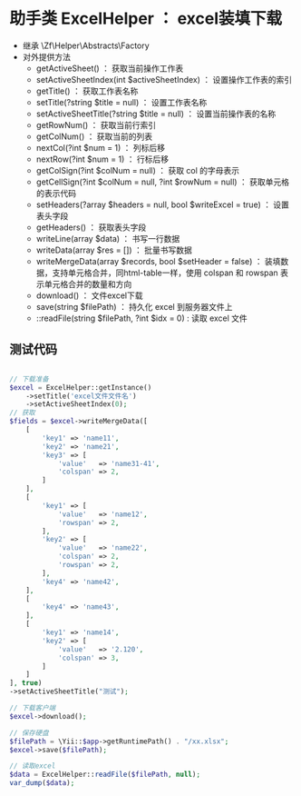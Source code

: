 # 助手类 ExcelHelper ： excel装填下载
- 继承 \Zf\Helper\Abstracts\Factory
- 对外提供方法
    - getActiveSheet() ： 获取当前操作工作表
    - setActiveSheetIndex(int $activeSheetIndex) ： 设置操作工作表的索引
    - getTitle() ： 获取工作表名称
    - setTitle(?string $title = null) ： 设置工作表名称
    - setActiveSheetTitle(?string $title = null) ： 设置当前操作表的名称
    - getRowNum() ： 获取当前行索引
    - getColNum() ： 获取当前的列表
    - nextCol(?int $num = 1) ： 列标后移
    - nextRow(?int $num = 1) ： 行标后移
    - getColSign(?int $colNum = null) ： 获取 col 的字母表示
    - getCellSign(?int $colNum = null, ?int $rowNum = null) ： 获取单元格的表示代码
    - setHeaders(?array $headers = null, bool $writeExcel = true) ： 设置表头字段
    - getHeaders() ： 获取表头字段
    - writeLine(array $data) ： 书写一行数据
    - writeData(array $res = []) ： 批量书写数据
    - writeMergeData(array $records, bool $setHeader = false) ： 装填数据，支持单元格合并，同html-table一样，使用 colspan 和 rowspan 表示单元格合并的数量和方向
    - download() ： 文件excel下载
    - save(string $filePath) ： 持久化 excel 到服务器文件上
    - ::readFile(string $filePath, ?int $idx = 0) : 读取 excel 文件


## 测试代码
```php

// 下载准备
$excel = ExcelHelper::getInstance()
    ->setTitle('excel文件文件名')
    ->setActiveSheetIndex(0);
// 获取
$fields = $excel->writeMergeData([
    [
        'key1' => 'name11',
        'key2' => 'name21',
        'key3' => [
            'value'   => 'name31-41',
            'colspan' => 2,
        ]
    ],
    [
        'key1' => [
            'value'   => 'name12',
            'rowspan' => 2,
        ],
        'key2' => [
            'value'   => 'name22',
            'colspan' => 2,
            'rowspan' => 2,
        ],
        'key4' => 'name42',
    ],
    [
        'key4' => 'name43',
    ],
    [
        'key1' => 'name14',
        'key2' => [
            'value'   => '2.120',
            'colspan' => 3,
        ]
    ]
], true)
->setActiveSheetTitle("测试");

// 下载客户端
$excel->download();

// 保存硬盘
$filePath = \Yii::$app->getRuntimePath() . "/xx.xlsx";
$excel->save($filePath);

// 读取excel
$data = ExcelHelper::readFile($filePath, null);
var_dump($data);
```
